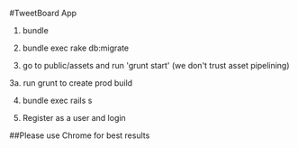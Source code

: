 #TweetBoard App

1. bundle

2. bundle exec rake db:migrate

3. go to public/assets and run 'grunt start' (we don't trust asset pipelining)

3a. run grunt to create prod build

4. bundle exec rails s

5. Register as a user and login


##Please use Chrome for best results
